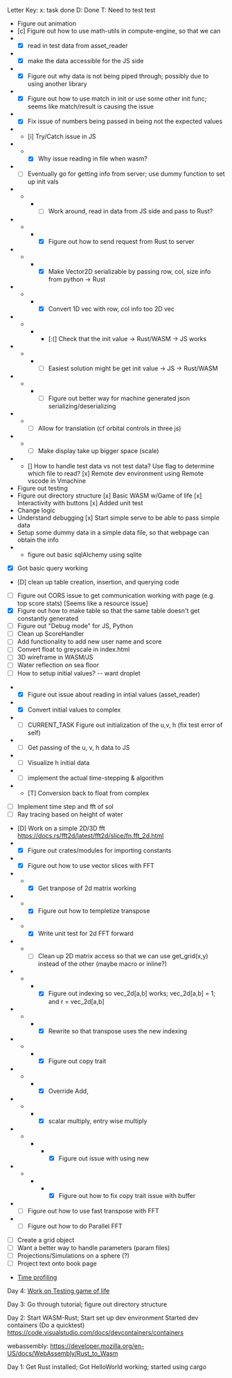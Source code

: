 Letter Key:
x: task done
D: Done
T: Need to test test

- Figure out animation
- [c] Figure out how to use math-utils in compute-engine, so that we can
- - [x] read in test data from asset_reader
- - [x] make the data accessible for the JS side
- - [x] Figure out why data is not being piped through; possibly due to using another library
- - [x] Figure out how to use match in init or use some other init func; seems like match/result is causing the issue
- - [x] Fix issue of numbers being passed in being not the expected values
- - [i] Try/Catch issue in JS
- - - [x] Why issue reading in file when wasm? 
- - [ ] Eventually go for getting info from server; use dummy function to set up init vals
- - - - [ ] Work around, read in data from JS side and pass to Rust?
- - - - [x] Figure out how to send request from Rust to server
- - - - [x] Make Vector2D serializable by passing row, col, size info from python -> Rust 
- - - - [x] Convert 1D vec with row, col info too 2D vec
- - - - [:(] Check that the init value -> Rust/WASM -> JS works
- - - - [ ] Easiest solution might be get init value -> JS -> Rust/WASM
- - - - [ ] Figure out better way for machine generated json serializing/deserializing
- - - [ ] Allow for translation (cf orbital controls in three js)
- - - [ ] Make display take up bigger space (scale)
- - [] How to handle test data vs not test data? Use flag to determine which file to read?
[x] Remote dev environment using Remote vscode in Vmachine
- Figure out testing
- Figure out directory structure
[x] Basic WASM w/Game of life
[x] Interactivity with buttons
[x] Added unit test
- Change logic
- Understand debugging
[x] Start simple serve to be able to pass simple data
- Setup some dummy data in a simple data file, so that webpage can obtain the info
- - figure out basic sqlAlchemy using sqlite
- [x] Got basic query working
- [D] clean up table creation, insertion, and querying code
- [ ] Figure out CORS issue to get communication working with page
(e.g. top score stats) [Seems like a resource issue]
- [x] Figure out how to make table so that the same table doesn't get constantly generated 
- [ ] Figure out "Debug mode" for JS, Python
- [ ] Clean up ScoreHandler 
- [ ] Add functionality to add new user name and score
- [ ] Convert float to greyscale in index.html
- [ ] 3D wireframe in WASM/JS
- [ ] Water reflection on sea floor
- [ ] How to setup initial values? -- want droplet
- - [x] Figure out issue about reading in intial values (asset_reader)
- - [x] Convert initial values to complex
- - [ ] CURRENT_TASK  Figure out initialization of the u,v, h (fix test error of self)
- - [ ] Get passing of the u, v, h data to JS
- - [ ] Visualize h initial data
- - [ ] implement the actual time-stepping & algorithm
- - [T] Conversion back to float from complex
- [ ] Implement time step and fft of sol
- [ ] Ray tracing based on height of water
- [D] Work on a simple 2D/3D fft https://docs.rs/fft2d/latest/fft2d/slice/fn.fft_2d.html
- - [x] Figure out crates/modules for importing constants
- - [x] Figure out how to use vector slices with FFT
- - - [x] Get tranpose of 2d matrix working
- - - [x] Figure out how to templetize transpose
- - - [x] Write unit test for 2d FFT forward
- - - [ ] Clean up 2D matrix access so that we can use get_grid(x,y) instead of the other (maybe macro or inline?)
- - - - [x] Figure out indexing so vec_2d[a,b] works; vec_2d[a,b] = 1; and r = vec_2d[a,b]
- - - - [x] Rewrite so that transpose uses the new indexing
- - - - [x] Figure out copy trait
- - - - [x] Override Add, 
- - - - [x] scalar multiply, entry wise multiply
- - - - -[x] Figure out issue with using new
- - - - -[x] Figure out how to fix copy trait issue with buffer
- - [ ] Figure out how to use fast transpose with FFT
- - [ ] Figure out how to do Parallel FFT
- [ ] Create a grid object
- [ ] Want a better way to handle parameters (param files)
- [ ] Projections/Simulations on a sphere (?)
- [ ] Project text onto book page
- [Time profiling](https://rustwasm.github.io/docs/book/game-of-life/time-profiling.html)

Day 4: [Work on Testing game of life](https://rustwasm.github.io/docs/book/game-of-life/testing.html#testing-conways-game-of-life)

Day 3: Go through tutorial; figure out directory structure

Day 2: Start WASM-Rust; Start set up dev environment
Started dev containers (Do a quicktest)
https://code.visualstudio.com/docs/devcontainers/containers

webassembly: https://developer.mozilla.org/en-US/docs/WebAssembly/Rust_to_Wasm

Day 1: Get Rust installed; Got HelloWorld working; started using cargo
